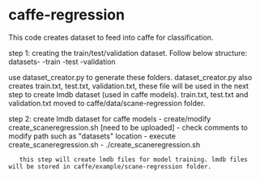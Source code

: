 # caffe-regression

This code creates dataset to feed into caffe for classification.


step 1: creating the train/test/validation dataset. Follow below structure:
  datasets-
    -train
    -test
    -validation
  
  use dataset_creator.py to generate these folders. dataset_creator.py also creates train.txt, test.txt, validation.txt, these file will be used in the next step to create lmdb dataset (used in caffe models). train.txt, test.txt and validation.txt moved to caffe/data/scane-regression folder.

step 2: create lmdb dataset for caffe models
      - create/modify create_scaneregression.sh [need to be uploaded]
      - check comments to modify path such as "datasets" location
      - execute create_scaneregression.sh
       - ./create_scaneregression.sh
       
       this step will create lmdb files for model training. lmdb files will be stored in caffe/example/scane-regression folder.
